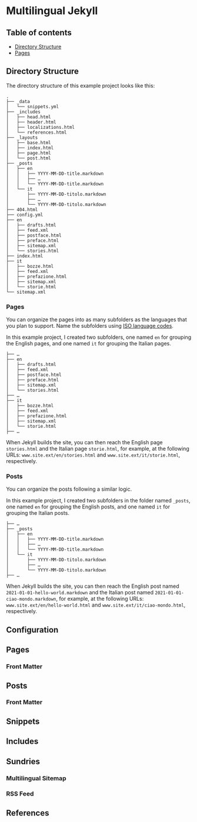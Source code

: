 # Multilingual Jekyll

## Table of contents

+ [Directory Structure](#directory-structure)
+ [Pages](#pages)

## Directory Structure

The directory structure of this example project looks like this:

```
.
├── _data
│   └── snippets.yml
├── _includes
│   ├── head.html
│   ├── header.html
│   ├── localizations.html
│   └── references.html
├── _layouts
│   ├── base.html
│   ├── index.html
│   ├── page.html
│   └── post.html
├── _posts
│   ├── en
│   │   ├── YYYY-MM-DD-title.markdown
│   │   ├── …
│   │   └── YYYY-MM-DD-title.markdown
│   └── it
│       ├── YYYY-MM-DD-titolo.markdown
│       ├── …
│       └── YYYY-MM-DD-titolo.markdown
├── 404.html
├── config.yml
├── en
│   ├── drafts.html
│   ├── feed.xml
│   ├── postface.html
│   ├── preface.html
│   ├── sitemap.xml
│   └── stories.html
├── index.html
├── it
│   ├── bozze.html
│   ├── feed.xml
│   ├── prefazione.html
│   ├── sitemap.xml
│   └── storie.html
└── sitemap.xml
```

### Pages

You can organize the pages into as many subfolders as the languages that you plan to support. Name the subfolders using [ISO language codes](https://www.w3schools.com/tags/ref_language_codes.asp "HTML Language Code Reference in W3Schools").

In this example project, I created two subfolders, one named `en` for grouping the English pages, and one named `it` for grouping the Italian pages.

```
├── …
├── en
│   ├── drafts.html
│   ├── feed.xml
│   ├── postface.html
│   ├── preface.html
│   ├── sitemap.xml
│   └── stories.html
├── …
├── it
│   ├── bozze.html
│   ├── feed.xml
│   ├── prefazione.html
│   ├── sitemap.xml
│   └── storie.html
├── …
```

When Jekyll builds the site, you can then reach the English page `stories.html` and the Italian page `storie.html`, for example, at the following URLs: `www.site.ext/en/stories.html` and `www.site.ext/it/storie.html`,  respectively.

### Posts

You can organize the posts following a similar logic.

In this example project, I created two subfolders in the folder named `_posts`, one named `en` for grouping the English posts, and one named `it` for grouping the Italian posts.

```
├── …
├── _posts
│   ├── en
│   │   ├── YYYY-MM-DD-title.markdown
│   │   ├── …
│   │   └── YYYY-MM-DD-title.markdown
│   └── it
│       ├── YYYY-MM-DD-titolo.markdown
│       ├── …
│       └── YYYY-MM-DD-titolo.markdown
├── …
```

When Jekyll builds the site, you can then reach the English post named `2021-01-01-hello-world.markdown` and the Italian post named `2021-01-01-ciao-mondo.markdown`, for example, at the following URLs: `www.site.ext/en/hello-world.html` and `www.site.ext/it/ciao-mondo.html`,  respectively.


## Configuration

## Pages

### Front Matter

## Posts

### Front Matter

## Snippets

## Includes

## Sundries

### Multilingual Sitemap

### RSS Feed

## References
